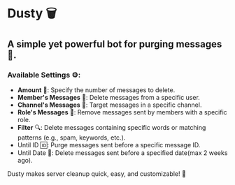 # Dusty 🗑️
## A simple yet powerful bot for purging messages 🪬.

### Available Settings ⚙️:
- **Amount** 🔢: Specify the number of messages to delete.  
- **Member's Messages** 🦵: Delete messages from a specific user.  
- **Channel's Messages** 💬: Target messages in a specific channel.  
- **Role's Messages** 📇: Remove messages sent by members with a specific role.  
- **Filter** 🔍: Delete messages containing specific words or matching patterns (e.g., spam, keywords, etc.).
- Until ID 🆔: Purge messages sent before a specific message ID.
- Until Date 📅: Delete messages sent before a specified date(max 2 weeks ago).

Dusty makes server cleanup quick, easy, and customizable! 🚀
